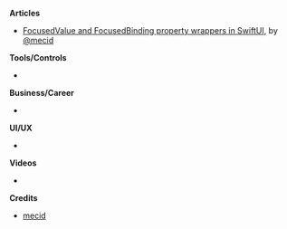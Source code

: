 
**Articles**

* [FocusedValue and FocusedBinding property wrappers in SwiftUI](https://swiftwithmajid.com/2021/03/03/focusedvalue-and-focusedbinding-property-wrappers-in-swiftui/), by [@mecid](https://twitter.com/mecid)

**Tools/Controls**

* 

**Business/Career**

* 

**UI/UX**

* 

**Videos**

* 

**Credits**

* [mecid](https://github.com/mecid)
